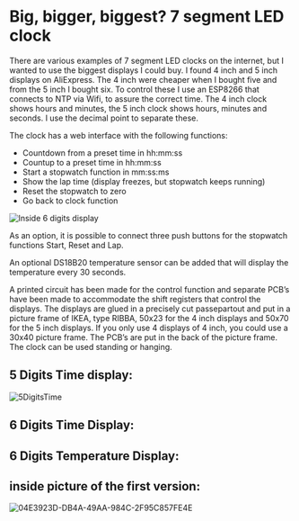 # Big, bigger, biggest? 7 segment LED clock

There are various examples of 7 segment LED clocks on the internet, but I wanted to use the biggest displays I could buy. I found 4 inch and 5 inch displays on AliExpress. The 4 inch were cheaper when I bought five and from the 5 inch I bought six.
To control these I use an ESP8266 that connects to NTP via Wifi, to assure the correct time.
The 4 inch clock shows hours and minutes, the 5 inch clock shows hours, minutes and seconds. I use the decimal point to separate these.

The clock has a web interface with the following functions:

- Countdown from a preset time in hh:mm:ss
- Countup to a preset time in hh:mm:ss
- Start a stopwatch function in mm:ss:ms
- Show the lap time (display freezes, but stopwatch keeps running)
- Reset the stopwatch to zero
- Go back to clock function

![Inside 6 digits display](https://github.com/rvangelder11/Big-Digital-clock-with-5-inch-displays/assets/90907092/d76a12e9-9b08-444d-879d-8efd1917c493)
 
As an option, it is  possible to connect three push buttons for the stopwatch functions Start, Reset and Lap.

An optional DS18B20 temperature sensor can be added that will display the temperature every 30 seconds.

A printed circuit has been made for the control function and separate PCB’s have been made to accommodate the shift registers that control the displays.
The displays are glued in a precisely cut passepartout and put in a picture frame of IKEA, type RIBBA, 50x23 for the 4 inch displays and 50x70 for the 5 inch displays. If you only use 4 displays of 4 inch, you could use a 30x40 picture frame. The PCB’s are put in the back of the picture frame. The clock can be used standing or hanging.

## 5 Digits Time display:
![5DigitsTime](https://github.com/rvangelder11/Big-Digital-clock-with-5-inch-displays/assets/90907092/d21caba7-5144-4786-bd3f-bc908ca3e79a)

## 6 Digits Time Display:

## 6 Digits Temperature Display:

## inside picture of the first version:
![04E3923D-DB4A-49AA-984C-2F95C857FE4E](https://github.com/rvangelder11/Big-Digital-clock-with-5-inch-displays/assets/90907092/90b241ce-252c-43e6-af24-74f1e56b5de8)
